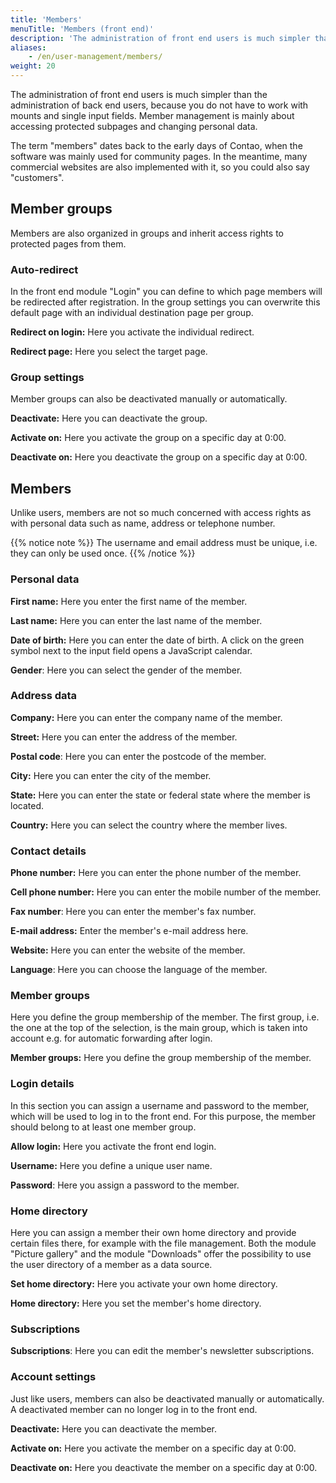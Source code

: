 ```yaml
---
title: 'Members'
menuTitle: 'Members (front end)'
description: 'The administration of front end users is much simpler than the administration of back end users, since there is no need to work with mounts and individual input fields.'
aliases:
    - /en/user-management/members/
weight: 20
---
```


The administration of front end users is much simpler than the administration of back end users, because you do not have to work with mounts and single input fields. Member management is mainly about accessing protected subpages and changing personal data.

The term "members" dates back to the early days of Contao, when the software was mainly used for community pages. In the meantime, many commercial websites are also implemented with it, so you could also say "customers".

## Member groups

Members are also organized in groups and inherit access rights to protected pages from them.

### Auto-redirect

In the front end module "Login" you can define to which page members will be redirected after registration. In the group settings you can overwrite this default page with an individual destination page per group.

**Redirect on login:** Here you activate the individual redirect.

**Redirect page:** Here you select the target page.

### Group settings

Member groups can also be deactivated manually or automatically.

**Deactivate:** Here you can deactivate the group.

**Activate on:** Here you activate the group on a specific day at 0:00.

**Deactivate on:** Here you deactivate the group on a specific day at 0:00.

## Members

Unlike users, members are not so much concerned with access rights as with personal data such as name, address or telephone number.

{{% notice note %}}
The username and email address must be unique, i.e. they can only be used once. 
{{% /notice %}}

### Personal data

**First name:** Here you enter the first name of the member.

**Last name:** Here you can enter the last name of the member.

**Date of birth:** Here you can enter the date of birth. A click on the green symbol next to the input field opens a JavaScript calendar.

**Gender**: Here you can select the gender of the member.

### Address data

**Company:** Here you can enter the company name of the member.

**Street:** Here you can enter the address of the member.

**Postal code**: Here you can enter the postcode of the member.

**City:** Here you can enter the city of the member.

**State:** Here you can enter the state or federal state where the member is located.

**Country:** Here you can select the country where the member lives.

### Contact details

**Phone number:** Here you can enter the phone number of the member.

**Cell phone number:** Here you can enter the mobile number of the member.

**Fax number**: Here you can enter the member's fax number.

**E-mail address:** Enter the member's e-mail address here.

**Website:** Here you can enter the website of the member.

**Language**: Here you can choose the language of the member.

### Member groups

Here you define the group membership of the member. The first group, i.e. the one at the top of the selection, is the main group, which is taken into account e.g. for automatic forwarding after login.

**Member groups:** Here you define the group membership of the member.

### Login details

In this section you can assign a username and password to the member, which will be used to log in to the front end. For this purpose, the member should belong to at least one member group.

**Allow login:** Here you activate the front end login.

**Username:** Here you define a unique user name.

**Password**: Here you assign a password to the member.

### Home directory

Here you can assign a member their own home directory and provide certain files there, for example with the file management. Both the module "Picture gallery" and the module "Downloads" offer the possibility to use the user directory of a member as a data source.

**Set home directory:** Here you activate your own home directory.

**Home directory:** Here you set the member's home directory.

### Subscriptions

**Subscriptions**: Here you can edit the member's newsletter subscriptions.

### Account settings

Just like users, members can also be deactivated manually or automatically. A deactivated member can no longer log in to the front end.

**Deactivate:** Here you can deactivate the member.

**Activate on:** Here you activate the member on a specific day at 0:00.

**Deactivate on:** Here you deactivate the member on a specific day at 0:00.
